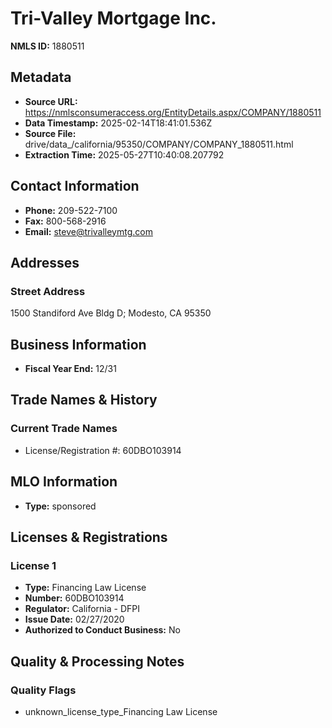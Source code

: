 # Tri-Valley Mortgage Inc.

**NMLS ID:** 1880511

## Metadata
- **Source URL:** https://nmlsconsumeraccess.org/EntityDetails.aspx/COMPANY/1880511
- **Data Timestamp:** 2025-02-14T18:41:01.536Z
- **Source File:** drive/data_/california/95350/COMPANY/COMPANY_1880511.html
- **Extraction Time:** 2025-05-27T10:40:08.207792

## Contact Information
- **Phone:** 209-522-7100
- **Fax:** 800-568-2916
- **Email:** steve@trivalleymtg.com

## Addresses
### Street Address
1500 Standiford Ave Bldg D; Modesto, CA 95350

## Business Information
- **Fiscal Year End:** 12/31

## Trade Names & History
### Current Trade Names
- License/Registration #: 60DBO103914

## MLO Information
- **Type:** sponsored

## Licenses & Registrations

### License 1
- **Type:** Financing Law License
- **Number:** 60DBO103914
- **Regulator:** California - DFPI
- **Issue Date:** 02/27/2020
- **Authorized to Conduct Business:** No

## Quality & Processing Notes
### Quality Flags
- unknown_license_type_Financing Law License
